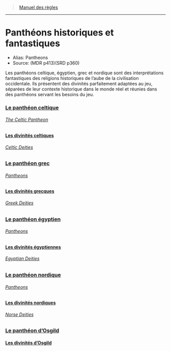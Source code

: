 ﻿>  [Manuel des règles](index.md)

---


# Panthéons historiques et fantastiques

- Alias: Pantheons
- Source: (MDR p413)(SRD p360)

Les panthéons celtique, égyptien, grec et nordique sont des interprétations fantastiques des religions historiques de l’aube de la civilisation occidentale. Ils présentent des divinités parfaitement adaptées au jeu, séparées de leur contexte historique dans le monde réel et réunies dans des panthéons servant les besoins du jeu.



### [Le panthéon celtique](hd_pantheons_le_pantheon_celtique.md)

###### _[The Celtic Pantheon](hd_pantheons_le_pantheon_celtique.md)_



#### [Les divinités celtiques](hd_pantheons_les_divinites_celtiques.md)

###### _[Celtic Deities](hd_pantheons_les_divinites_celtiques.md)_



### [Le panthéon grec](hd_pantheons_le_pantheon_grec.md)

###### _[Pantheons](hd_pantheons_le_pantheon_grec.md)_



#### [Les divinités grecques](hd_pantheons_les_divinites_grecques.md)

###### _[Greek Deities](hd_pantheons_les_divinites_grecques.md)_



### [Le panthéon égyptien](hd_pantheons_le_pantheon_egyptien.md)

###### _[Pantheons ](hd_pantheons_le_pantheon_egyptien.md)_



#### [Les divinités égyptiennes](hd_pantheons_les_divinites_egyptiennes.md)

###### _[Egyptian Deities](hd_pantheons_les_divinites_egyptiennes.md)_



### [Le panthéon nordique](hd_pantheons_le_pantheon_nordique.md)

###### _[Pantheons ](hd_pantheons_le_pantheon_nordique.md)_



#### [Les divinités nordiques](hd_pantheons_les_divinites_nordiques.md)

###### _[Norse Deities](hd_pantheons_les_divinites_nordiques.md)_



### [Le panthéon d’Osgild](hd_pantheons_le_pantheon_d_osgild.md)



#### [Les divinités d’Osgild](hd_pantheons_les_divinites_d_osgild.md)

